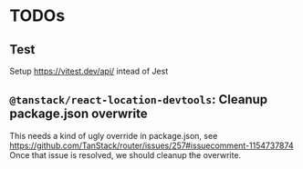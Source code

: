 # TODOs

## Test

Setup https://vitest.dev/api/ intead of Jest

## `@tanstack/react-location-devtools`: Cleanup package.json overwrite

This needs a kind of ugly override in package.json, see https://github.com/TanStack/router/issues/257#issuecomment-1154737874
Once that issue is resolved, we should cleanup the overwrite.
